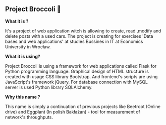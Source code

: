 <h2>Project Broccoli 🥦</h2>
<b>What it is ?</b>
<p>It's a project of web application witch is allowing to create, read ,modify and delete posts with a used cars.
The project is creating for exercises 'Data bases and web applications' at studies Bussines in IT at Economics University in Wrocław.</p>
<b>What it is using?</b>
<p>
Project Broccoli is using a framework for web applications called Flask for Python programming language. Graphical design of HTML structure is created with usage CSS library Bootstrap. And frontend's scripts are using JavaScript's framework jQuery. For database connection with MySQL server is used Python library SQLAlchemy.
</p>
<b>Why this name ?</b>
<p>
This name is simply a continuation of previous projects like Beetroot (Online drive) and Eggplant (In polish Bakłażan) - tool for measurement of network's throughputs.
</p>
        
